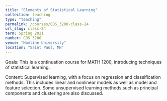 ```yaml
---
title: "Elements of Statistical Learning"
collection: teaching
type: "teaching"
permalink: /courses/CDS_3200-class-24
url_slug: class-24
term: Spring 2021
number: CDS 3200
venue: "Hamline University"
location: "Saint Paul, MN"
---
```


Goals: This is a continuation course for MATH 1200, introducing techniques of statistical learning.

Content: Supervised learning, with a focus on regression and classification methods. This includes linear and nonlinear models as well as model and feature selection. Some unsupervised learning methods such as principal components and clustering are also discussed.
